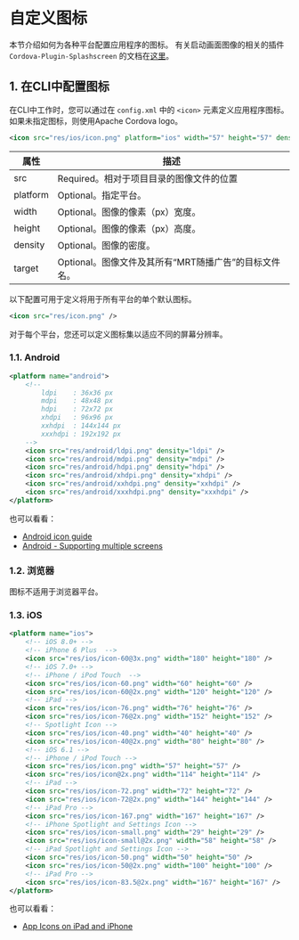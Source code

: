 # 自定义图标

本节介绍如何为各种平台配置应用程序的图标。 有关启动画面图像的相关的插件 `Cordova-Plugin-Splashscreen` 的文档在[这里](https://cordova.apache.org/docs/en/8.x/reference/cordova-plugin-splashscreen/)。

## 1. 在CLI中配置图标

在CLI中工作时，您可以通过在 `config.xml` 中的 `<icon>` 元素定义应用程序图标。 如果未指定图标，则使用Apache Cordova logo。

```xml
<icon src="res/ios/icon.png" platform="ios" width="57" height="57" density="mdpi" />
```

| 属性 | 描述 |
| - | - |
| src | Required。相对于项目目录的图像文件的位置 |
| platform | Optional。指定平台。 |
| width | Optional。图像的像素（px）宽度。 |
| height | Optional。图像的像素（px）高度。 |
| density | Optional。图像的密度。 |
| target | Optional。图像文件及其所有“MRT随播广告”的目标文件名。 |

以下配置可用于定义将用于所有平台的单个默认图标。

```xml
<icon src="res/icon.png" />
```

对于每个平台，您还可以定义图标集以适应不同的屏幕分辨率。

### 1.1. Android

```xml
<platform name="android">
    <!--
        ldpi    : 36x36 px
        mdpi    : 48x48 px
        hdpi    : 72x72 px
        xhdpi   : 96x96 px
        xxhdpi  : 144x144 px
        xxxhdpi : 192x192 px
    -->
    <icon src="res/android/ldpi.png" density="ldpi" />
    <icon src="res/android/mdpi.png" density="mdpi" />
    <icon src="res/android/hdpi.png" density="hdpi" />
    <icon src="res/android/xhdpi.png" density="xhdpi" />
    <icon src="res/android/xxhdpi.png" density="xxhdpi" />
    <icon src="res/android/xxxhdpi.png" density="xxxhdpi" />
</platform>
```

也可以看看：

* [Android icon guide](https://www.google.com/design/spec/style/icons.html)
* [Android - Supporting multiple screens](http://developer.android.com/guide/practices/screens_support.html)

### 1.2. 浏览器

图标不适用于浏览器平台。

### 1.3. iOS

```xml
<platform name="ios">
    <!-- iOS 8.0+ -->
    <!-- iPhone 6 Plus  -->
    <icon src="res/ios/icon-60@3x.png" width="180" height="180" />
    <!-- iOS 7.0+ -->
    <!-- iPhone / iPod Touch  -->
    <icon src="res/ios/icon-60.png" width="60" height="60" />
    <icon src="res/ios/icon-60@2x.png" width="120" height="120" />
    <!-- iPad -->
    <icon src="res/ios/icon-76.png" width="76" height="76" />
    <icon src="res/ios/icon-76@2x.png" width="152" height="152" />
    <!-- Spotlight Icon -->
    <icon src="res/ios/icon-40.png" width="40" height="40" />
    <icon src="res/ios/icon-40@2x.png" width="80" height="80" />
    <!-- iOS 6.1 -->
    <!-- iPhone / iPod Touch -->
    <icon src="res/ios/icon.png" width="57" height="57" />
    <icon src="res/ios/icon@2x.png" width="114" height="114" />
    <!-- iPad -->
    <icon src="res/ios/icon-72.png" width="72" height="72" />
    <icon src="res/ios/icon-72@2x.png" width="144" height="144" />
    <!-- iPad Pro -->
    <icon src="res/ios/icon-167.png" width="167" height="167" />
    <!-- iPhone Spotlight and Settings Icon -->
    <icon src="res/ios/icon-small.png" width="29" height="29" />
    <icon src="res/ios/icon-small@2x.png" width="58" height="58" />
    <!-- iPad Spotlight and Settings Icon -->
    <icon src="res/ios/icon-50.png" width="50" height="50" />
    <icon src="res/ios/icon-50@2x.png" width="100" height="100" />
    <!-- iPad Pro -->
    <icon src="res/ios/icon-83.5@2x.png" width="167" height="167" />
</platform>
```

也可以看看：

* [App Icons on iPad and iPhone](https://developer.apple.com/library/content/qa/qa1686/_index.html)